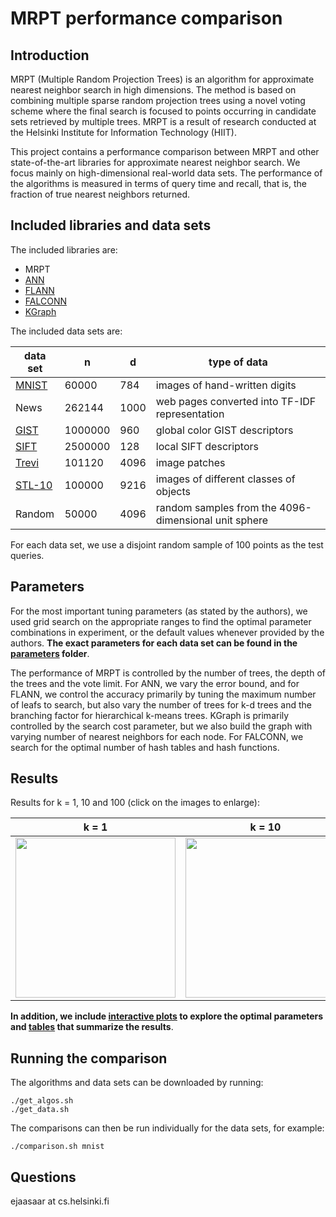 # MRPT performance comparison

## Introduction

MRPT (Multiple Random Projection Trees) is an algorithm for approximate nearest neighbor search in high dimensions. The method is based on combining multiple sparse random projection trees using a novel voting scheme where the final search is focused to points occurring in candidate sets retrieved by multiple trees. MRPT is a result of research conducted at the Helsinki Institute for Information Technology (HIIT).

This project contains a performance comparison between MRPT and other state-of-the-art libraries for approximate nearest neighbor search. We focus mainly on high-dimensional real-world data sets. The performance of the algorithms is measured in terms of query time and recall, that is, the fraction of true nearest neighbors returned.

## Included libraries and data sets

The included libraries are:
- MRPT
- [ANN](https://www.cs.umd.edu/~mount/ANN/)
- [FLANN](http://www.cs.ubc.ca/research/flann/)
- [FALCONN](https://falconn-lib.org/)
- [KGraph](http://kgraph.org)

The included data sets are:

| data set | n       | d    | type of data               |
| -------- | ------- | ---- | -------------------------- |
| [MNIST](http://yann.lecun.com/exdb/mnist/)    | 60000   | 784  | images of hand-written digits |
| News     | 262144  | 1000 | web pages converted into TF-IDF representation |
| [GIST](http://corpus-texmex.irisa.fr/)     | 1000000 | 960  | global color GIST descriptors |
| [SIFT](http://corpus-texmex.irisa.fr/)     | 2500000 | 128  | local SIFT descriptors |
| [Trevi](http://phototour.cs.washington.edu/patches/default.htm)    | 101120  | 4096 | image patches |
| [STL-10](https://cs.stanford.edu/~acoates/stl10/)   | 100000  | 9216 | images of different classes of objects |
| Random   | 50000   | 4096 | random samples from the 4096-dimensional unit sphere |

For each data set, we use a disjoint random sample of 100 points as the test queries.

## Parameters

For the most important tuning parameters (as stated by the authors), we used grid search on the appropriate ranges to
find the optimal parameter combinations in experiment, or the default values whenever provided by the authors. **The exact parameters for each data set can be found in the [parameters](https://github.com/ejaasaari/mrpt-comparison/tree/master/parameters) folder**.

The performance of MRPT is controlled by the number of trees, the depth of the trees and the vote limit. For ANN, we
vary the error bound, and for FLANN, we control the accuracy primarily by tuning the maximum number of leafs
to search, but also vary the number of trees for k-d trees and the branching factor for hierarchical k-means trees. KGraph is
primarily controlled by the search cost parameter, but we also build the graph with varying number of nearest neighbors for
each node. For FALCONN, we search for the optimal number of hash tables and hash functions.

## Results

Results for k = 1, 10 and 100 (click on the images to enlarge):

| k = 1 | k = 10 | k = 100 |
| ----- | ------ | ------- |
| <a href="https://raw.githubusercontent.com/ejaasaari/mrpt-comparison/master/results/1.png"><img src="https://raw.githubusercontent.com/ejaasaari/mrpt-comparison/master/results/1_small.png" width=256></a> | <a href="https://raw.githubusercontent.com/ejaasaari/mrpt-comparison/master/results/10.png"><img src="https://raw.githubusercontent.com/ejaasaari/mrpt-comparison/master/results/10_small.png" width=256> | <a href="https://raw.githubusercontent.com/ejaasaari/mrpt-comparison/master/results/100.png"><img src="https://raw.githubusercontent.com/ejaasaari/mrpt-comparison/master/results/100_small.png" width=256> |

**In addition, we include [interactive plots](https://github.com/ejaasaari/mrpt-comparison/blob/master/results/interactive.md) to explore the optimal parameters and [tables](https://github.com/ejaasaari/mrpt-comparison/blob/master/results/tables) that summarize the results**.

## Running the comparison

The algorithms and data sets can be downloaded by running:
```
./get_algos.sh
./get_data.sh
```

The comparisons can then be run individually for the data sets, for example:
```
./comparison.sh mnist
```

## Questions

ejaasaar at cs.helsinki.fi
